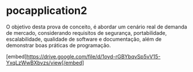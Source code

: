 # pocapplication2
O objetivo desta prova de conceito, é abordar um cenário real de demanda de mercado, considerando requisitos de segurança, portabilidade, escalabilidade, qualidade de software e documentação, além de demonstrar boas práticas de programação.

[embed]https://drive.google.com/file/d/1oyd-rGBYbqvSp5vV15-YxqLzWwBXbvzs/view[/embed]
